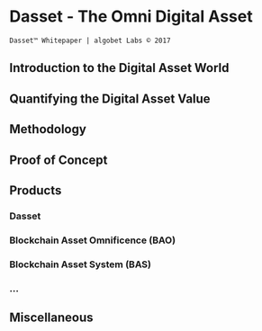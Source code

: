 # Dasset - The Omni Digital Asset
`Dasset™ Whitepaper | algobet Labs © 2017`

## Introduction to the Digital Asset World


## Quantifying the Digital Asset Value


## Methodology


## Proof of Concept


## Products

### Dasset

### Blockchain Asset Omnificence (BAO)

### Blockchain Asset System (BAS)

### ...


## Miscellaneous


